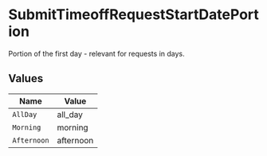 # SubmitTimeoffRequestStartDatePortion

Portion of the first day - relevant for requests in days.


## Values

| Name        | Value       |
| ----------- | ----------- |
| `AllDay`    | all_day     |
| `Morning`   | morning     |
| `Afternoon` | afternoon   |